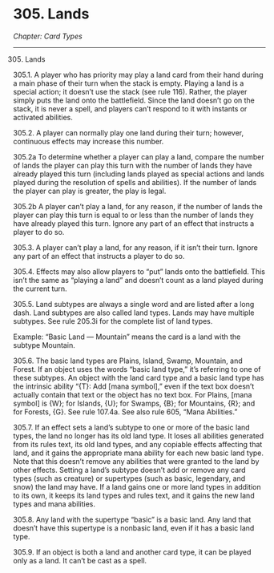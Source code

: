 # 305. Lands

*Chapter: Card Types*

---

305. Lands



305.1. A player who has priority may play a land card from their hand during a main phase of their turn when the stack is empty. Playing a land is a special action; it doesn’t use the stack (see rule 116). Rather, the player simply puts the land onto the battlefield. Since the land doesn’t go on the stack, it is never a spell, and players can’t respond to it with instants or activated abilities.



305.2. A player can normally play one land during their turn; however, continuous effects may increase this number.



305.2a To determine whether a player can play a land, compare the number of lands the player can play this turn with the number of lands they have already played this turn (including lands played as special actions and lands played during the resolution of spells and abilities). If the number of lands the player can play is greater, the play is legal.



305.2b A player can’t play a land, for any reason, if the number of lands the player can play this turn is equal to or less than the number of lands they have already played this turn. Ignore any part of an effect that instructs a player to do so.



305.3. A player can’t play a land, for any reason, if it isn’t their turn. Ignore any part of an effect that instructs a player to do so.



305.4. Effects may also allow players to “put” lands onto the battlefield. This isn’t the same as “playing a land” and doesn’t count as a land played during the current turn.



305.5. Land subtypes are always a single word and are listed after a long dash. Land subtypes are also called land types. Lands may have multiple subtypes. See rule 205.3i for the complete list of land types.

Example: “Basic Land — Mountain” means the card is a land with the subtype Mountain.



305.6. The basic land types are Plains, Island, Swamp, Mountain, and Forest. If an object uses the words “basic land type,” it’s referring to one of these subtypes. An object with the land card type and a basic land type has the intrinsic ability “{T}: Add [mana symbol],” even if the text box doesn’t actually contain that text or the object has no text box. For Plains, [mana symbol] is {W}; for Islands, {U}; for Swamps, {B}; for Mountains, {R}; and for Forests, {G}. See rule 107.4a. See also rule 605, “Mana Abilities.”



305.7. If an effect sets a land’s subtype to one or more of the basic land types, the land no longer has its old land type. It loses all abilities generated from its rules text, its old land types, and any copiable effects affecting that land, and it gains the appropriate mana ability for each new basic land type. Note that this doesn’t remove any abilities that were granted to the land by other effects. Setting a land’s subtype doesn’t add or remove any card types (such as creature) or supertypes (such as basic, legendary, and snow) the land may have. If a land gains one or more land types in addition to its own, it keeps its land types and rules text, and it gains the new land types and mana abilities.



305.8. Any land with the supertype “basic” is a basic land. Any land that doesn’t have this supertype is a nonbasic land, even if it has a basic land type.



305.9. If an object is both a land and another card type, it can be played only as a land. It can’t be cast as a spell.


